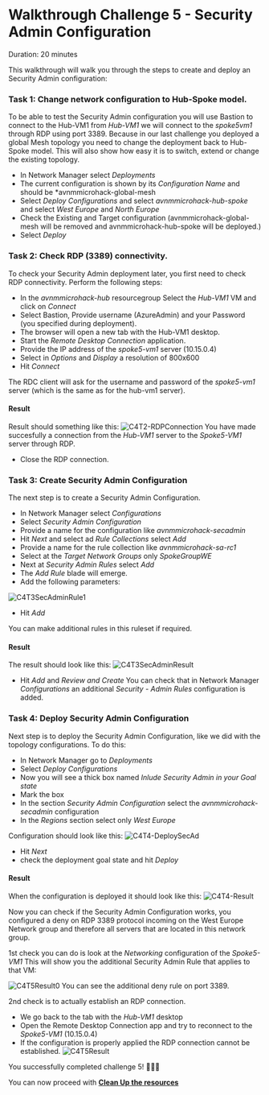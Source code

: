 # Walkthrough Challenge 5 - Security Admin Configuration

Duration: 20 minutes

This walkthrough will walk you through the steps to create and deploy an Security Admin configuration:

### Task 1: Change network configuration to Hub-Spoke model.
To be able to test the Security Admin configuration you will use Bastion to connect to the Hub-VM1 from *Hub-VM1* we will connect to the *spoke5vm1* through RDP using port 3389.
Because in our last challenge you deployed a global Mesh topology you need to change the deployment back to Hub-Spoke model.
This will also show how easy it is to switch, extend or change the existing topology.
- In Network Manager select *Deployments*
- The current configuration is shown by its *Configuration Name* and should be *avnmmicrohack-global-mesh
- Select *Deploy Configurations* and select *avnmmicrohack-hub-spoke* and select *West Europe* and *North Europe*
- Check the Existing and Target configuration (avnmmicrohack-global-mesh will be removed and avnmmicrohack-hub-spoke will be deployed.)
- Select *Deploy*

### Task 2: Check RDP (3389) connectivity.
To check your Security Admin deployment later, you first need to check RDP connectivity. Perform the following steps:

- In the *avnmmicrohack-hub* resourcegroup Select the *Hub-VM1* VM and click on *Connect*
- Select Bastion, Provide username (AzureAdmin) and your Password (you specified during deployment).
- The browser will open a new tab with the Hub-VM1 desktop.
- Start the *Remote Desktop Connection* application.
- Provide the IP address of the *spoke5-vm1* server (10.15.0.4)
- Select in *Options* and *Display* a resolution of 800x600
- Hit *Connect*

The RDC client will ask for the username and password of the *spoke5-vm1* server (which is the same as for the hub-vm1 server).

#### Result
Result should something like this:
![C4T2-RDPConnection](./images/C4T2-RDPConnection.jpg)
You have made succesfully a connection from the *Hub-VM1* server to the *Spoke5-VM1* server through RDP.

- Close the RDP connection.

### Task 3: Create Security Admin Configuration
The next step is to create a Security Admin Configuration.

- In Network Manager select *Configurations*
- Select *Security Admin Configuration*
- Provide a name for the configuration like *avnmmicrohack-secadmin*
- Hit *Next* and select ad *Rule Collections* select *Add*
- Provide a name for the rule collection like *avnmmicrohack-sa-rc1*
- Select at the *Target Network Groups* only *SpokeGroupWE*
- Next at *Security Admin Rules* select *Add*
- The *Add Rule* blade will emerge.
- Add the following parameters:

![C4T3SecAdminRule1](./images/C4T3SecAdminRule1.jpg)
- Hit *Add*

You can make additional rules in this ruleset if required.

#### Result
The result should look like this:
![C4T3SecAdminResult](./images/C4T3SecAdminResult.jpg)

- Hit *Add* and *Review and Create*
You can check that in Network Manager *Configurations* an additional *Security - Admin Rules* configuration is added.

### Task 4: Deploy Security Admin Configuration
Next step is to deploy the Security Admin Configuration, like we did with the topology configurations.
To do this:

- In Network Manager go to *Deployments*
- Select *Deploy Configurations*
- Now you will see a thick box named *Inlude Security Admin in your Goal state*
- Mark the box
- In the section *Security Admin Configuration* select the *avnmmicrohack-secadmin* configuration
- In the *Regions* section select only *West Europe*

Configuration should look like this:
![C4T4-DeploySecAd](./images//C4T4-DeploySecAd.jpg)

- Hit *Next*
- check the deployment goal state and hit *Deploy*

#### Result

When the configuration is deployed it should look like this:
![C4T4-Result](/images/C4T4-Result.jpg)

Now you can check if the Security Admin Configuration works, you configured a deny on RDP 3389 protocol incoming on the West Europe Network group and therefore all servers that are located in this network group.

1st check you can do is look at the *Networking* configuration of the *Spoke5-VM1*
This will show you the additional Security Admin Rule that applies to that VM:

![C4T5Result0](./images/C4T5Result0.jpg)
You can see the additional deny rule on port 3389.

2nd check is to actually establish an RDP connection.
- We go back to the tab with the *Hub-VM1* desktop
- Open the Remote Desktop Connection app and try to reconnect to the *Spoke5-VM1* (10.15.0.4)
- If the configuration is properly applied the RDP connection cannot be established.
![C4T5Result](./images/C4T5Result.jpg)

You successfully completed challenge 5! 🚀🚀🚀

You can now proceed with **[Clean Up the resources](../../README.md#cleanup-of-resources)**
